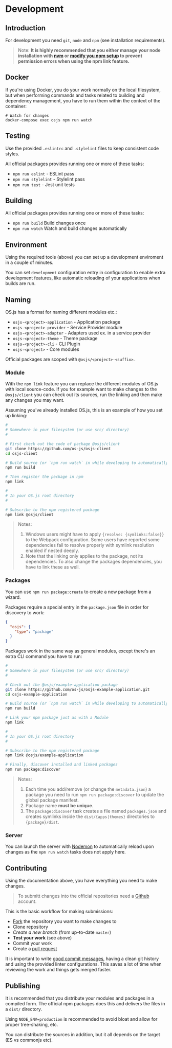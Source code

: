 # Development

## Introduction

For development you need `git`, `node` and `npm` (see installation requirements).

> Note: **It is highly recommended that you either manage your node installation with [nvm](https://github.com/creationix/nvm) or [modify you npm setup](https://docs.npmjs.com/getting-started/fixing-npm-permissions) to prevent permission errors when using the npm link feature.**

## Docker

If you're using Docker, you do your work normally on the local filesystem, but when performing commands and tasks related to building and dependency management, you have to run them within the context of the container:

```
# Watch for changes
docker-compose exec osjs npm run watch
```

## Testing

Use the provided `.eslintrc` and `.stylelint` files to keep consistent code styles.

All official packages provides running one or more of these tasks:

* `npm run eslint` - ESLint pass
* `npm run stylelint` - Stylelint pass
* `npm run test` - Jest unit tests

## Building

All official packages provides running one or more of these tasks:

* `npm run build` Build changes once
* `npm run watch` Watch and build changes automatically

## Environment

Using the required tools (above) you can set up a development enviroment in a couple of minutes.

You can set `development` configuration entry in configuration to enable extra development features, like automatic reloading of your applications when builds are run.

## Naming

OS.js has a format for naming different modules etc.:

* `osjs-<project>-application` - Application package
* `osjs-<project>-provider` -  Service Provider module
* `osjs-<project>-adapter` - Adapters used ex. in a service provider
* `osjs-<project>-theme` - Theme package
* `osjs-<project>-cli` - CLI Plugin
* `osjs-<project>` - Core modules

Official packages are scoped with `@osjs/<project>-<suffix>`.

### Module

With the `npm link` feature you can replace the different modules of OS.js with local source-code. If you for example want to make changes to the `@osjs/client` you can check out its sources, run the linking and then make any changes you may want.

Assuming you've already installed OS.js, this is an example of how you set up linking:

```bash
#
# Somewhere in your filesystem (or use src/ directory)
#

# First check out the code of package @osjs/client
git clone https://github.com/os-js/osjs-client
cd osjs-client

# Build source (or `npm run watch` in while developing to automatically rebuild)
npm run build

# Then register the package in npm
npm link

#
# In your OS.js root directory
#

# Subscribe to the npm registered package
npm link @osjs/client
```

> Notes:
> 1. Windows users might have to apply `{resolve: {symlinks:false}}` to the Webpack configuration. Some users have reported some dependencies fail to resolve properly with symlink resolution enabled if nested deeply.
> 2. Note that the linking only applies to the package, not its dependencies. To also change the packages dependencies, you have to link these as well.

### Packages

You can use `npm run package:create` to create a new package from a wizard.

Packages require a special entry in the `package.json` file in order for discovery to work:

```json
{
  "osjs": {
    "type": "package"
  }
}
```

Packages work in the same way as general modules, except there's an extra CLI command you have to run:

```bash
#
# Somewhere in your filesystem (or use src/ directory)
#

# Check out the @osjs/example-application package
git clone https://github.com/os-js/osjs-example-application.git
cd osjs-example-application

# Build source (or `npm run watch` in while developing to automatically rebuild)
npm run build

# Link your npm package just as with a Module
npm link

#
# In your OS.js root directory
#

# Subscribe to the npm registered package
npm link @osjs/example-application

# Finally, discover installed and linked packages
npm run package:discover
```

> Notes:
> 1. Each time you add/remove (or change the `metadata.json`) a package you need to run `npm run package:discover` to update the global package manifest.
> 2. Package name **must be unique**.
> 3. The `package:discover` task creates a file named `packages.json` and creates symlinks inside the `dist/{apps|themes}` directories to `{package}/dist`.

### Server

You can launch the server with [Nodemon](http://nodemon.io/) to automatically reload upon changes as the `npm run watch` tasks does not apply here.

## Contributing

Using the documentation above, you have everything you need to make changes.

> To submitt changes into the official repositories need a [Github](https://github.com) account.

This is the basic workflow for making submissions:

* [Fork](https://help.github.com/articles/fork-a-repo/) the repository you want to make changes to
* Clone repository
* *Create a new branch* (from up-to-date `master`)
* **Test your work** (see above)
* Commit your work
* Create a [pull request](https://help.github.com/articles/about-pull-requests/)

It is important to write [good commit messages](https://github.com/erlang/otp/wiki/writing-good-commit-messages), having a clean git history and using the provided linter configurations. This saves a lot of time when reviewing the work and things gets merged faster.

## Publishing

It is recommended that you distribute your modules and packages in a compiled form. The official npm packages does this and delivers the files in a `dist/` directory.

Using `NODE_ENV=production` is recommended to avoid bloat and allow for proper tree-shaking, etc.

You can distribute the sources in addition, but it all depends on the target (ES vs commonjs etc).
